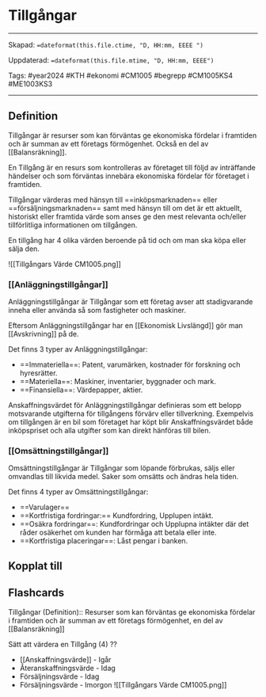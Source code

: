 # Tillgångar

---

Skapad: `=dateformat(this.file.ctime, "D, HH:mm, EEEE ")`

Uppdaterad: `=dateformat(this.file.mtime, "D, HH:mm, EEEE")`

Tags: #year2024 #KTH #ekonomi #CM1005 #begrepp #CM1005KS4 #ME1003KS3

---

## Definition

Tillgångar är resurser som kan förväntas ge ekonomiska fördelar i framtiden och är summan av ett företags förmögenhet. Också en del av [[Balansräkning]].

En Tillgång är en resurs som kontrolleras av företaget till följd av inträffande händelser och som förväntas innebära ekonomiska fördelar för företaget i framtiden.

Tillgångar värderas med hänsyn till ==inköpsmarknaden== eller ==försäljningsmarknaden== samt med hänsyn till om det är ett aktuellt, historiskt eller framtida värde som anses ge den mest relevanta och/eller tillförlitliga informationen om tillgången.

En tillgång har 4 olika värden beroende på tid och om man ska köpa eller sälja den.

![[Tillgångars Värde CM1005.png]]

### [[Anläggningstillgångar]]

Anläggningstillgångar är Tillgångar som ett företag avser att stadigvarande inneha eller använda så som fastigheter och maskiner.

Eftersom Anläggningstillgångar har en [[Ekonomisk Livslängd]] gör man [[Avskrivning]] på de.

Det finns 3 typer av Anläggningstillgångar:

- ==Immateriella==: Patent, varumärken, kostnader för forskning och hyresrätter.
- ==Materiella==: Maskiner, inventarier, byggnader och mark.
- ==Finansiella==: Värdepapper, aktier.

Anskaffningsvärdet för Anläggningstillgångar definieras som ett belopp motsvarande utgifterna för tillgångens förvärv eller tillverkning. Exempelvis om tillgången är en bil som företaget har köpt blir Anskaffningsvärdet både inköpspriset och alla utgifter som kan direkt hänföras till bilen.

### [[Omsättningstillgångar]]

Omsättningstillgångar är Tillgångar som löpande förbrukas, säljs eller omvandlas till likvida medel. Saker som omsätts och ändras hela tiden.

Det finns 4 typer av Omsättningstillgångar:

- ==Varulager==
- ==Kortfristiga fordringar:== Kundfordring, Upplupen intäkt.
- ==Osäkra fordringar==: Kundfordringar och Upplupna intäkter där det råder osäkerhet om kunden har förmåga att betala eller inte.
- ==Kortfristiga placeringar==: Låst pengar i banken.

## Kopplat till

## Flashcards

Tillgångar (Definition):: Resurser som kan förväntas ge ekonomiska fördelar i framtiden och är summan av ett företags förmögenhet, en del av [[Balansräkning]]
<!--SR:!2024-03-14,7,250!2024-03-19,14,292-->

Sätt att värdera en Tillgång (4)
??
- [[Anskaffningsvärde]] - Igår
- Återanskaffningsvärde - Idag
- Försäljningsvärde - Idag
- Försäljningsvärde - Imorgon
![[Tillgångars Värde CM1005.png]]
<!--SR:!2024-03-22,17,290!2024-03-15,10,270-->

